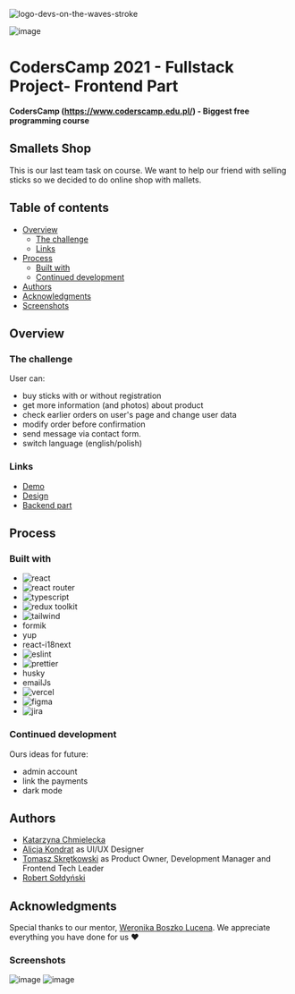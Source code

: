 ![logo-devs-on-the-waves-stroke](https://user-images.githubusercontent.com/19845958/148255475-9f24bd68-7020-42e8-a0d7-c2ed885848e5.png)

![image](https://user-images.githubusercontent.com/56206231/170011760-015dca37-7b16-4ed6-874f-a9cb0aab44ae.png)


# CodersCamp 2021 - Fullstack Project- Frontend Part
**CodersCamp (https://www.coderscamp.edu.pl/) - Biggest free programming course** 

## Smallets Shop

This is our last team task on course. We want to help our friend with selling sticks so we decided to do online shop with mallets.

## Table of contents

- [Overview](#overview)
  - [The challenge](#the-challenge)
  - [Links](#links)
- [Process](#process)
  - [Built with](#built-with)
  - [Continued development](#continued-development)
- [Authors](#authors)
- [Acknowledgments](#acknowledgments)
-  [Screenshots](#screenshots)

## Overview

### The challenge

User can:
- buy sticks with or without registration
- get more information (and photos) about product
- check earlier orders on user's page and change user data
- modify order before confirmation
- send message via contact form.
- switch language (english/polish)

### Links

- [Demo](https://s-mallets-frontend.vercel.app/)
- [Design](https://www.figma.com/file/GUgGbIYMb28LwIPjgdHGmc/Smallets?node-id=183%3A3518)
- [Backend part](https://github.com/CC2021-WBL/S.Mallets-backend)

## Process

### Built with

- ![react](https://img.shields.io/badge/React-20232A?style=for-the-badge&logo=react&logoColor=61DAFB)
- ![react router](https://img.shields.io/badge/React_Router-CA4245?style=for-the-badge&logo=react-router&logoColor=white)
- ![typescript](https://img.shields.io/badge/TypeScript-007ACC?style=for-the-badge&logo=typescript&logoColor=white)
- ![redux](https://img.shields.io/badge/Redux-593D88?style=for-the-badge&logo=redux&logoColor=white) toolkit
- ![tailwind](https://img.shields.io/badge/Tailwind_CSS-38B2AC?style=for-the-badge&logo=tailwind-css&logoColor=white)
- formik
- yup
- react-i18next
- ![eslint](https://img.shields.io/badge/eslint-3A33D1?style=for-the-badge&logo=eslint&logoColor=white)
- ![prettier](https://img.shields.io/badge/prettier-1A2C34?style=for-the-badge&logo=prettier&logoColor=F7BA3E)
- husky
- emailJs
- ![vercel](https://img.shields.io/badge/Vercel-000000?style=for-the-badge&logo=vercel&logoColor=white)
- ![figma](https://img.shields.io/badge/Figma-F24E1E?style=for-the-badge&logo=figma&logoColor=white)
- ![jira](https://img.shields.io/badge/Jira-0052CC?style=for-the-badge&logo=Jira&logoColor=white)

### Continued development

Ours ideas for future:
- admin account
- link the payments
- dark mode


## Authors

 - [Katarzyna Chmielecka](https://github.com/KatarzynaChmielecka)
 - [Alicja Kondrat](https://github.com/pierwszazlewej) as UI/UX Designer
 - [Tomasz Skrętkowski](https://github.com/n0macx) as Product Owner, Development Manager and Frontend Tech Leader
 - [Robert Sołdyński](https://github.com/RobertS-ki) 

## Acknowledgments

Special thanks to our mentor, [Weronika Boszko Lucena](https://github.com/vieraboschkova). We appreciate everything you have done for us ♥ 

### Screenshots
![image](https://user-images.githubusercontent.com/56206231/169922954-b868e6ca-6835-44eb-8fc6-aea5d886aac8.png)
![image](https://user-images.githubusercontent.com/56206231/169923009-13da5abe-2725-4f80-a889-00bb2ef94329.png)




